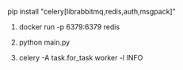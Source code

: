 pip install "celery[librabbitmq,redis,auth,msgpack]"


1. docker run -p 6379:6379 redis

2. python main.py 

3. celery -A task.for_task worker -l INFO